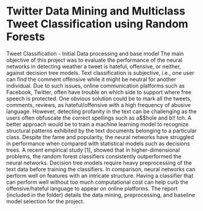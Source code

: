 # Twitter Data Mining and Multiclass Tweet Classification using Random Forests
Tweet Classification - Initial Data processing and base model
The main objective of this project was to evaluate the performance of the neural networks in detecting weather a tweet is hateful, offensive, or neither, against decision tree models. Text classification is subjective, i.e., one user can find the comment offensive while it might be neutral for another individual. Due to such issues, online communication platforms such as Facebook, Twitter, often have trouble on which side to support where free speech is protected. 
One obvious solution could be to mark all the tweets, comments, reviews, as hateful/offensive with a high frequency of abusive language. However, detecting profanity in the text can be challenging as the users often obfuscate the correct spellings such as a$$hole and b!! tch. A better approach would be to train a machine learning model to recognize structural patterns exhibited by the text documents belonging to a particular class.
Despite the fame and popularity, the neural networks have struggled in performance when compared with statistical models such as decisions trees. A recent empirical study [1], showed that in higher-dimensional problems, the random forest classifiers consistently outperformed the neural networks. Decision tree models require heavy preprocessing of the text data before training the classifiers. In comparison, neural networks can perform well on features with an intricate structure. Having a classifier that can perform well without too much computational cost can help curb the offensive/hateful language to appear on online platforms.
The report (included in the folder) details the data mining, preprocessing, and baseline model selection for the project. 
